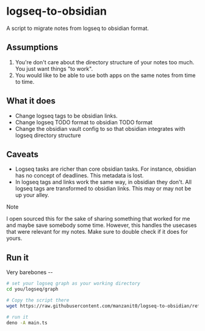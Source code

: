 # logseq-to-obsidian

A script to migrate notes from logseq to obsidian format.

## Assumptions

1. You're don't care about the directory structure of your notes too much. You
   just want things "to work".
2. You would like to be able to use both apps on the same notes from time to
   time.

## What it does

- Change logseq tags to be obsidian links.
- Change logseq TODO format to obsidian TODO format
- Change the obsidian vault config to so that obsidian integrates with logseq
  directory structure

## Caveats

- Logseq tasks are richer than core obsidian tasks. For instance, obsidian has
  no concept of deadlines. This metadata is lost.
- In logseq tags and links work the same way, in obsidian they don't. All
  logseq tags are transformed to obsidian links. This may or may not be up your
  alley.

> [!NOTE]
> I open sourced this for the sake of sharing something that worked for me and
> maybe save somebody some time. However, this handles the usecases that were
> relevant for my notes. Make sure to double check if it does for yours.

## Run it

Very barebones --

```sh
# set your logseq graph as your working directory
cd you/logseq/graph

# Copy the script there
wget https://raw.githubusercontent.com/manzanit0/logseq-to-obsidian/refs/heads/master/main.ts -o main.ts

# run it
deno -A main.ts
```
